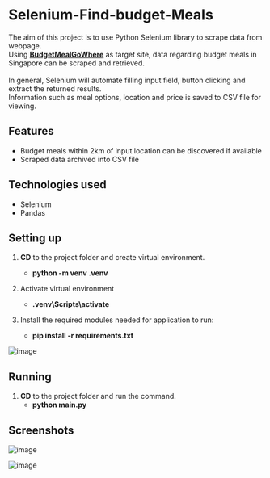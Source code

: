 # Selenium-Find-budget-Meals
The aim of this project is to use Python Selenium library to scrape data from webpage.<br/>
Using **[BudgetMealGoWhere](https://www.gowhere.gov.sg/budgetmeal/)** as target site, data regarding budget meals in Singapore can be scraped and retrieved. <br/><br/>
In general, Selenium will automate filling input field, button clicking and extract the returned results. <br/>
Information such as meal options, location and price is saved to CSV file for viewing. 

## Features
* Budget meals within 2km of input location can be discovered if available
* Scraped data archived into CSV file 
  
## Technologies used
* Selenium 
* Pandas

## Setting up

1. **CD** to the project folder and create virtual environment.
    - **python -m venv .venv**

2. Activate virtual environment
    - **.venv\Scripts\activate**

3. Install the required modules needed for application to run:
    - **pip install -r requirements.txt**

![image](https://github.com/dude76vvv/Selenium-find-budget-meal/assets/131178280/09a364c2-e0b9-471e-8bbd-b724df184a0c)


## Running
1. **CD** to the project folder and run the command.
    - **python main.py**
  
## Screenshots

![image](https://github.com/dude76vvv/Selenium-find-budget-meal/assets/131178280/8838aabd-4533-4516-8dd9-4ea33d1033cf)

![image](https://github.com/dude76vvv/Selenium-find-budget-meal/assets/131178280/e9abe5ac-775b-4acb-ac36-410dc8d29574)














  
